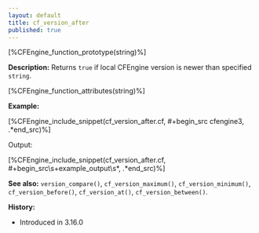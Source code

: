 ```yaml
---
layout: default
title: cf_version_after
published: true
---
```


[%CFEngine_function_prototype(string)%]

**Description:** Returns `true` if local CFEngine version is newer than specified `string`.

[%CFEngine_function_attributes(string)%]

**Example:**

[%CFEngine_include_snippet(cf_version_after.cf, #\+begin_src cfengine3, .*end_src)%]

Output:

[%CFEngine_include_snippet(cf_version_after.cf, #\+begin_src\s+example_output\s*, .*end_src)%]

**See also:** `version_compare()`, `cf_version_maximum()`, `cf_version_minimum()`, `cf_version_before()`, `cf_version_at()`, `cf_version_between()`.

**History:**

* Introduced in 3.16.0

